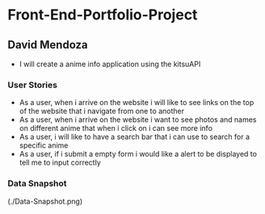 # Front-End-Portfolio-Project

## David Mendoza
- I will create a anime info application using the kitsuAPI

### User Stories
- As a user, when i arrive on the website i will like to see links on the top of the website that i navigate from one to another
- As a user, when i arrive on the website i want to see photos and names on different anime that when i click on i can see more info
- As a user, i will like to have a search bar that i can use to search for a specific anime
- As a user, if i submit a empty form i would like a alert to be displayed to tell me to input correctly

### Data Snapshot  
(./Data-Snapshot.png)